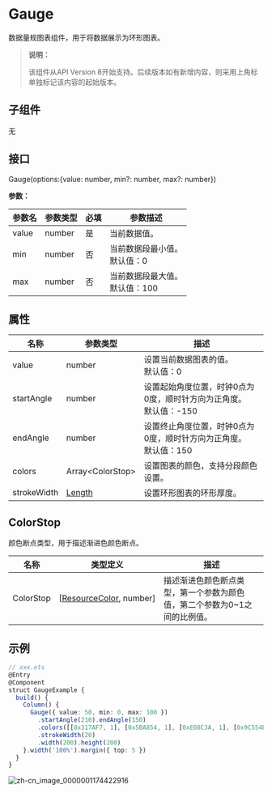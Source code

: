 # Gauge

数据量规图表组件，用于将数据展示为环形图表。

>  **说明：**
>
>  该组件从API Version 8开始支持。后续版本如有新增内容，则采用上角标单独标记该内容的起始版本。

## 子组件

无

## 接口

Gauge(options:{value: number, min?: number, max?: number})

**参数：**

| 参数名 | 参数类型 | 必填 | 参数描述                           |
| ------ | -------- | ---- | ---------------------------------- |
| value  | number   | 是   | 当前数据值。                       |
| min    | number   | 否   | 当前数据段最小值。<br/>默认值：0   |
| max    | number   | 否   | 当前数据段最大值。<br/>默认值：100 |

## 属性

| 名称          | 参数类型                                     | 描述                          |
| ----------- | ---------------------------------------- | --------------------------- |
| value       | number                                   | 设置当前数据图表的值。<br/>默认值：0       |
| startAngle  | number                                    | 设置起始角度位置，时钟0点为0度，顺时针方向为正角度。<br/>默认值：-150 |
| endAngle    | number                                    | 设置终止角度位置，时钟0点为0度，顺时针方向为正角度。<br/>默认值：150 |
| colors      | Array&lt;ColorStop&gt; | 设置图表的颜色，支持分段颜色设置。       |
| strokeWidth | [Length](ts-types.md#length)       | 设置环形图表的环形厚度。                |

## ColorStop

颜色断点类型，用于描述渐进色颜色断点。

| 名称      | 类型定义             | 描述                                                         |
| --------- | -------------------- | ------------------------------------------------------------ |
| ColorStop | [[ResourceColor](ts-types.md#resourcecolor8),&nbsp;number] | 描述渐进色颜色断点类型，第一个参数为颜色值，第二个参数为0~1之间的比例值。 |


## 示例


```ts
// xxx.ets
@Entry
@Component
struct GaugeExample {
  build() {
    Column() {
      Gauge({ value: 50, min: 0, max: 100 })
        .startAngle(210).endAngle(150)
        .colors([[0x317AF7, 1], [0x5BA854, 1], [0xE08C3A, 1], [0x9C554B, 1], [0xD94838, 1]])
        .strokeWidth(20)
        .width(200).height(200)
    }.width('100%').margin({ top: 5 })
  }
}
```

![zh-cn_image_0000001174422916](figures/zh-cn_image_0000001174422916.png)
